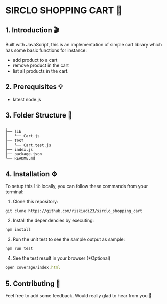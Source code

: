# SIRCLO SHOPPING CART 🛒

## 1. Introduction 🎬

Built with JavaScript, this is an implementation of simple cart library which has some basic functions for instance:

- add product to a cart
- remove product in the cart
- list all products in the cart.

## 2. Prerequisites 💡

- latest node.js

## 3. Folder Structure 📂

```
.
├── lib
│   └── Cart.js
├── test
│   └── Cart.test.js
├── index.js
├── package.json
└── README.md
```

## 4. Installation ⚙️

To setup this `lib` locally, you can follow these commands from your terminal:

1. Clone this repository:

```shell
git clone https://github.com/rizkiadi23/sirclo_shopping_cart
```

2. Install the dependencies by executing:

```shell
npm install
```

3. Run the unit test to see the sample output as sample:

```shell
npm run test
```

4. See the test result in your browser (\*Optional)

```javascript
open coverage/index.html
```

## 5. Contributing 📝

Feel free to add some feedback. Would really glad to hear from you 🥳
